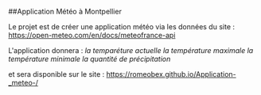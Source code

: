 ##Application Météo à Montpellier 

Le projet est de créer une application météo via les données du site : https://open-meteo.com/en/docs/meteofrance-api

L'application donnera : 
*la temparéture actuelle*
*la température maximale*
*la température minimale*
*la quantité de précipitation*

et sera disponible sur le site : https://romeobex.github.io/Application-_meteo-/
